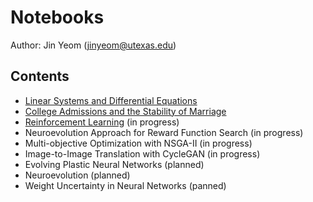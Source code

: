 # Notebooks
Author: Jin Yeom (jinyeom@utexas.edu)

## Contents
- [Linear Systems and Differential Equations](https://github.com/jinyeom/notebooks/blob/master/Linear%20Systems%20and%20Differential%20Equations.ipynb)
- [College Admissions and the Stability of Marriage](https://github.com/jinyeom/notebooks/blob/master/College%20Admissions%20and%20the%20Stability%20of%20Marriage.ipynb)
- [Reinforcement Learning](https://github.com/jinyeom/notebooks/blob/master/Reinforcement%20Learning.ipynb) (in progress)
- Neuroevolution Approach for Reward Function Search (in progress)
- Multi-objective Optimization with NSGA-II (in progress)
- Image-to-Image Translation with CycleGAN (in progress)
- Evolving Plastic Neural Networks (planned)
- Neuroevolution (planned)
- Weight Uncertainty in Neural Networks (panned)